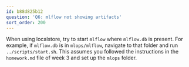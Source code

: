 ```yaml
---
id: b88d825b12
question: 'Q6: mlflow not showing artifacts'
sort_order: 200
---
```


When using localstore, try to start `mlflow` where `mlflow.db` is present. For example, if `mlflow.db` is in `mlops/mlflow`, navigate to that folder and run `../scripts/start.sh`. This assumes you followed the instructions in the `homework.md` file of week 3 and set up the `mlops` folder.
